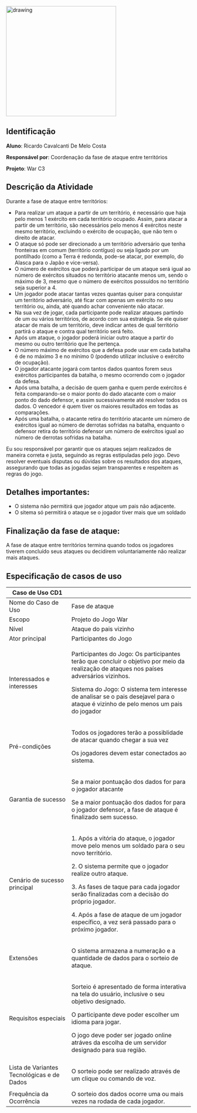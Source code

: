 <img src="https://portal.unicap.br/image/layout_set_logo?img_id=2214787&t=1707359594637" alt="drawing" width="300"/>

## Identificação
**Aluno**: Ricardo Cavalcanti De Melo Costa

**Responsável por**: Coordenação da fase de ataque entre territórios

**Projeto**: War C3

## Descrição da Atividade

Durante a fase de ataque entre territórios: 
<ul>
  <li>Para realizar um ataque a partir de um território, é necessário que haja pelo menos 1 exército em cada território ocupado. Assim, para atacar a partir de um território, são necessários pelo menos 4 exércitos neste mesmo território, excluindo o exército de ocupação, que não tem o direito de atacar.</li>
  <li>O ataque só pode ser direcionado a um território adversário que tenha fronteiras em comum (território contíguo) ou seja ligado por um pontilhado (como a Terra é redonda, pode-se atacar, por exemplo, do Alasca para o Japão e vice-versa).</li>
  <li>O número de exércitos que poderá participar de um ataque será igual ao número de exércitos situados no território atacante menos um, sendo o máximo de 3, mesmo que o número de exércitos possuídos no território seja superior a 4.</li>
<li>Um jogador pode atacar tantas vezes quantas quiser para conquistar um território adversário, até ficar com apenas um exército no seu território ou, ainda, até quando achar conveniente não atacar.</li>
<li>Na sua vez de jogar, cada participante pode realizar ataques partindo de um ou vários territórios, de acordo com sua estratégia. Se ele quiser atacar de mais de um território, deve indicar antes de qual território partirá o ataque e contra qual território será feito.</li>
<li>Após um ataque, o jogador poderá iniciar outro ataque a partir do mesmo ou outro território que lhe pertença.</li>
<li>O número máximo de exércitos que a defesa pode usar em cada batalha é de no máximo 3 e no mínimo 0 (podendo utilizar inclusive o exército de ocupação).</li>
<li>O jogador atacante jogará com tantos dados quantos forem seus exércitos participantes da batalha, o mesmo ocorrendo com o jogador da defesa.</li>
<li>Após uma batalha, a decisão de quem ganha e quem perde exércitos é feita comparando-se o maior ponto do dado atacante com o maior ponto do dado defensor, e assim sucessivamente até resolver todos os dados. O vencedor é quem tiver os maiores resultados em todas as comparações.</li>
<li>Após uma batalha, o atacante retira do território atacante um número de exércitos igual ao número de derrotas sofridas na batalha, enquanto o defensor retira do território defensor um número de exércitos igual ao número de derrotas sofridas na batalha.</li>
</ul>

Eu sou responsável por garantir que os ataques sejam realizados de maneira correta e justa, seguindo as regras estipuladas pelo jogo. Devo resolver eventuais disputas ou dúvidas sobre os resultados dos ataques, assegurando que todas as jogadas sejam transparentes e respeitem as regras do jogo.

## Detalhes importantes:
<ul>
  <li>O sistema não permitirá que jogador atque um pais não adjacente.</li>
  <li>O sitema só permitirá o ataque se o jogador tiver mais que um soldado</li>
</ul>

## Finalização da fase de ataque:

<p> A fase de ataque entre territórios termina quando todos os jogadores tiverem concluído seus ataques ou decidirem voluntariamente não realizar mais ataques.

## Especificação de casos de uso

|Caso de Uso CD1     |                |
|--------------------|----------------|
|Nome do Caso de Uso |Fase de ataque|
|Escopo              |Projeto do Jogo War|
|Nível               |Ataque do pais vizinho|
|Ator principal      |Participantes do Jogo| 
|Interessados e interesses|<p>Participantes do Jogo: Os participantes terão que concluir o objetivo por meio da realização de ataques nos países adversários vizinhos.</p> <p>Sistema do Jogo: O sistema tem interesse de analisar se o pais desejavel para o ataque é vizinho de pelo menos um pais do jogador</p>|
|Pré-condições       |<p> Todos os jogadores terão a possiblidade de atacar quando chegar a sua vez </p> <p> Os jogadores devem estar conectados ao sistema.</p> <p> |
|Garantia de sucesso | <p> Se a maior pontuação dos dados for para o jogador atacante</p> <p> Se a maior pontuação dos dados for para o jogador defensor, a fase de ataque é finalizado sem sucesso.</p>|
|Cenário de sucesso principal|<p> 1. Após a vitória do ataque, o jogador move pelo menos um soldado para o seu novo território.</p> <p>2. O sistema permite que o jogador realize outro ataque.</p> <p>3. As fases de taque para cada jogador serão finalizadas com a decisão do próprio jogador.</p> <p> 4. Após a fase de ataque de um jogador específico, a vez será passado para o próximo jogador.</p>|
|Extensões|<p>O sistema armazena a numeração e a quantidade de dados para o sorteio de ataque.</p>|
|Requisitos especiais| <p> Sorteio é apresentado de forma interativa na tela do usuário, inclusive o seu objetivo designado.</p> <p> O participante deve poder escolher um idioma para jogar. </p> <p> O jogo deve poder ser jogado online atráves da escolha de um servidor designado para sua região. </p>
|Lista de Variantes Tecnológicas e de Dados| <p> O sorteio pode ser realizado através de um clique ou comando de voz.</p>
|Frequência da Ocorrência| O sorteio dos dados ocorre uma ou mais vezes na rodada de cada jogador.|
